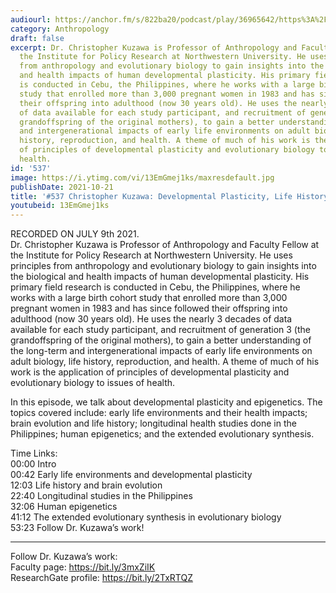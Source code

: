 ```yaml
---
audiourl: https://anchor.fm/s/822ba20/podcast/play/36965642/https%3A%2F%2Fd3ctxlq1ktw2nl.cloudfront.net%2Fstaging%2F2021-6-9%2Fa234cc25-5d87-d480-6615-4fcd8279895b.m4a
category: Anthropology
draft: false
excerpt: Dr. Christopher Kuzawa is Professor of Anthropology and Faculty Fellow at
  the Institute for Policy Research at Northwestern University. He uses principles
  from anthropology and evolutionary biology to gain insights into the biological
  and health impacts of human developmental plasticity. His primary field research
  is conducted in Cebu, the Philippines, where he works with a large birth cohort
  study that enrolled more than 3,000 pregnant women in 1983 and has since followed
  their offspring into adulthood (now 30 years old). He uses the nearly 3 decades
  of data available for each study participant, and recruitment of generation 3 (the
  grandoffspring of the original mothers), to gain a better understanding of the long-term
  and intergenerational impacts of early life environments on adult biology, life
  history, reproduction, and health. A theme of much of his work is the application
  of principles of developmental plasticity and evolutionary biology to issues of
  health.
id: '537'
image: https://i.ytimg.com/vi/13EmGmej1ks/maxresdefault.jpg
publishDate: 2021-10-21
title: '#537 Christopher Kuzawa: Developmental Plasticity, Life History, and Epigenetics'
youtubeid: 13EmGmej1ks
---
```

<div class="timelinks">

RECORDED ON JULY 9th 2021.  
Dr. Christopher Kuzawa is Professor of Anthropology and Faculty Fellow at the Institute for Policy Research at Northwestern University. He uses principles from anthropology and evolutionary biology to gain insights into the biological and health impacts of human developmental plasticity. His primary field research is conducted in Cebu, the Philippines, where he works with a large birth cohort study that enrolled more than 3,000 pregnant women in 1983 and has since followed their offspring into adulthood (now 30 years old). He uses the nearly 3 decades of data available for each study participant, and recruitment of generation 3 (the grandoffspring of the original mothers), to gain a better understanding of the long-term and intergenerational impacts of early life environments on adult biology, life history, reproduction, and health. A theme of much of his work is the application of principles of developmental plasticity and evolutionary biology to issues of health.

In this episode, we talk about developmental plasticity and epigenetics. The topics covered include: early life environments and their health impacts; brain evolution and life history; longitudinal health studies done in the Philippines; human epigenetics; and the extended evolutionary synthesis.

Time Links:  
<time>00:00</time> Intro  
<time>00:42</time> Early life environments and developmental plasticity  
<time>12:03</time> Life history and brain evolution  
<time>22:40</time> Longitudinal studies in the Philippines  
<time>32:06</time> Human epigenetics  
<time>41:12</time> The extended evolutionary synthesis in evolutionary biology  
<time>53:23</time> Follow Dr. Kuzawa’s work!

---

Follow Dr. Kuzawa’s work:  
Faculty page: https://bit.ly/3mxZiIK  
ResearchGate profile: https://bit.ly/2TxRTQZ
</div>

